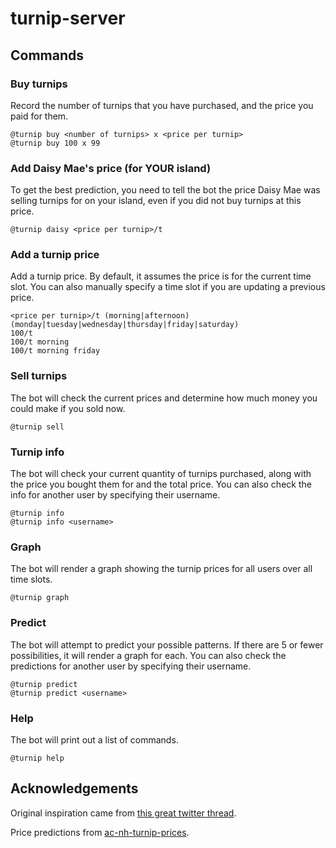 # turnip-server

## Commands

### Buy turnips

Record the number of turnips that you have purchased, and the price you paid for them.

```
@turnip buy <number of turnips> x <price per turnip>
@turnip buy 100 x 99
```

### Add Daisy Mae's price (for YOUR island)

To get the best prediction, you need to tell the bot the price Daisy Mae was selling turnips for on your island, even if you did not buy turnips at this price.

```
@turnip daisy <price per turnip>/t
```

### Add a turnip price

Add a turnip price. By default, it assumes the price is for the current time slot. You can also manually specify a time slot if you are updating a previous price.

```
<price per turnip>/t (morning|afternoon) (monday|tuesday|wednesday|thursday|friday|saturday)
100/t
100/t morning
100/t morning friday
```

### Sell turnips

The bot will check the current prices and determine how much money you could make if you sold now.

```
@turnip sell
```

### Turnip info

The bot will check your current quantity of turnips purchased, along with the price you bought them for and the total price. You can also check the info for another user by specifying their username.

```
@turnip info
@turnip info <username>
```

### Graph

The bot will render a graph showing the turnip prices for all users over all time slots.

```
@turnip graph
```

### Predict

The bot will attempt to predict your possible patterns. If there are 5 or fewer possibilities, it will render a graph for each. You can also check the predictions for another user by specifying their username.

```
@turnip predict
@turnip predict <username>
```

### Help

The bot will print out a list of commands.

```
@turnip help
```

## Acknowledgements

Original inspiration came from [this great twitter thread](https://twitter.com/nataliewatson/status/1244723856272654344?s=20).

Price predictions from [ac-nh-turnip-prices](https://github.com/mikebryant/ac-nh-turnip-prices).
